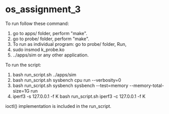 # os_assignment_3

To run follow these command:

1. go to apps/ folder, perform "make".
2. go to probe/ folder, perform "make".
3. To run as individual program:
  go to probe/ folder, Run,
  1. sudo insmod k_probe.ko
  2. ../apps/sim or any other application.
  
 To run the script:
 
 1. bash run_script.sh ../apps/sim
 2. bash run_script.sh sysbench cpu run --verbosity=0
 3. bash run_script.sh sysbench sysbench --test=memory --memory-total-size=1G run
 4. iperf3 -s 127.0.0.1 -f K 
    bash run_script.sh iperf3 -c 127.0.0.1 -f K
    
 ioctl() implementation is included in the run_script.
 
